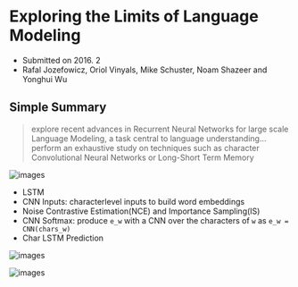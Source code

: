 # Exploring the Limits of Language Modeling

- Submitted on 2016. 2
- Rafal Jozefowicz, Oriol Vinyals, Mike Schuster, Noam Shazeer and Yonghui Wu

## Simple Summary

> explore recent advances in Recurrent Neural Networks for large scale Language Modeling, a task central to language understanding... perform an exhaustive study on techniques such as character Convolutional Neural Networks or Long-Short Term Memory

![images](../images/exploring_limits_of_lm_3.png)

- LSTM
- CNN Inputs: characterlevel inputs to build word embeddings
- Noise Contrastive Estimation(NCE) and Importance Sampling(IS)
- CNN Softmax: produce ```e_w``` with a CNN over the characters of ```w``` as ```e_w = CNN(chars_w)```
- Char LSTM Prediction


![images](../images/exploring_limits_of_lm_1.png)

![images](../images/exploring_limits_of_lm_2.png)